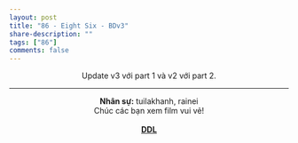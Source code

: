 ```yaml
---
layout: post
title: "86 - Eight Six - BDv3"
share-description: ""
tags: ["86"]
comments: false
---
```

<center>
Update v3 với part 1 và v2 với part 2.

<hr>

<b>Nhân sự:</b> tuilakhanh, rainei <br>
Chúc các bạn xem film vui vẻ!<br><br>
<b><a href="https://github.com/TPN-Team/TPN-Team-DDL/blob/master/86%20-%20Eight%20Six.md">DDL</a></b> <br>
</center>
<!-- excerpt-end -->
